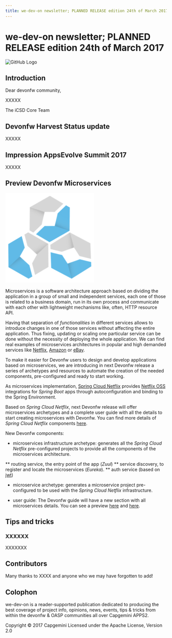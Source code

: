 ```yaml
---
title: we-dev-on newsletter; PLANNED RELEASE edition 24th of March 2017
---
```

# we-dev-on newsletter; PLANNED RELEASE edition 24th of March 2017

![GitHub Logo](../img/devonfw-logo-smallest.png)

## Introduction

Dear devonfw community,

XXXXX

The iCSD Core Team

## Devonfw Harvest Status update

XXXXX

## Impression AppsEvolve Summit 2017

XXXXX

## Preview Devonfw Microservices

![Devon Microservices](img/devon_microservices.png)

Microservices is a software architecture approach based on dividing the application in a group of small and independent services, each one of those is related to a business domain, run in its own process and communicate with each other with lightweight mechanisms like, often, HTTP resource API.

Having that separation of _functionalities_ in different services allows to introduce changes in one of those services without affecting the entire application. Thus fixing, updating or scaling one particular service can be done without the necessity of deploying the whole application. We can find real examples of microservices architectures in popular and high demanded services like [Netflix](http://techblog.netflix.com/), [Amazon](http://highscalability.com/blog/2007/9/18/amazon-architecture.html) or [eBay](http://www.addsimplicity.com/downloads/eBaySDForum2006-11-29.pdf).

To make it easier for Devonfw users to design and develop applications based on microservices, we are introducing in next Devonfw release a series of archetypes and resources to automate the creation of the needed components, pre-configured and ready to start working.

As microservices implementation, [Spring Cloud Netflix](http://cloud.spring.io/spring-cloud-netflix/) provides [Netflix OSS](https://netflix.github.io/) integrations for _Spring Boot_ apps through autoconfiguration and binding to the Spring Environment.

Based on _Spring Cloud Netflix_, next Devonfw release will offer microservices archetypes and a complete user guide with all the details to start creating microservices with Devonfw. You can find more details of _Spring Cloud Netflix_ components [here](http://cloud.spring.io/spring-cloud-static/spring-cloud-netflix/1.3.0.M1/).

New Devonfw components:

- microservices infrastructure archetype: generates all the _Spring Cloud Netflix_ pre-configured projects to provide all the components of the microservices architecture.

** routing service, the entry point of the app (_Zuul_)
** service discovery, to register and locate the microservices (_Eureka_).
** auth service (based on [jwt](https://jwt.io/))

- microservice archetype: generates a microservice project pre-configured to be used with the _Spring Cloud Netflix_ infrastructure.

- user guide: The Devonfw guide will have a new section with all microservices details. You can see a preview [here](https://github.com/devonfw/devon-guide/wiki/devon-microservices) and [here](https://github.com/devonfw/devon-guide/wiki/Client-GUI-Sencha-with-devonfw-microservices).

## Tips and tricks

### XXXXXX

XXXXXXX

## Contributors

Many thanks to XXXX and anyone who we may have forgotten to add!

## Colophon

we-dev-on is a reader-supported publication dedicated to producing the best coverage of project info, opinions, news, events, tips & tricks from within the devonfw & OASP communities all over Capgemini APPS2.

Copyright © 2017 Capgemini
Licensed under the Apache License, Version 2.0